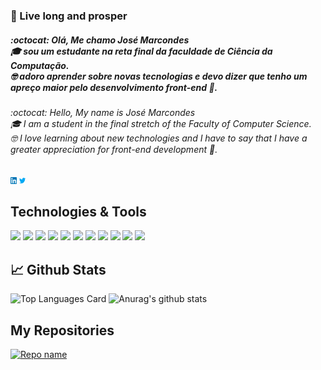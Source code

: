 ### 🖖 Live long and prosper

##### :octocat: Olá, Me chamo José Marcondes <br/> 🎓 sou um estudante na reta final da faculdade de Ciência da Computação.<br/>🤓 adoro aprender sobre novas tecnologias e devo dizer que tenho um apreço maior pelo desenvolvimento front-end 🎨.

###### :octocat: Hello, My name is José Marcondes <br/> 🎓 I am a student in the final stretch of the Faculty of Computer Science.<br/>🤓 I love learning about new technologies and I have to say that I have a greater appreciation for front-end development 🎨.

[<img src="https://raw.githubusercontent.com/Jmarcondes/Jmarcondes/master/linkedin.png" width="2%">](https://www.linkedin.com/in/jmarcondesjr/)
[<img src="https://raw.githubusercontent.com/Jmarcondes/Jmarcondes/master/twitter.png" width="2%">](https://twitter.com/_jmarcondes)

## Technologies & Tools
![](https://img.shields.io/badge/Code-Java-007396?style=flat-square&logo=java)
![](https://img.shields.io/badge/Code-C_Sharp-5C2D91?style=flat-square&logo=c-sharp)
![](https://img.shields.io/badge/Code-C-A8B9CC?style=flat-square&logo=c)
![](https://img.shields.io/badge/Code-Apex-00A1E0?style=flat-square&logo=salesforce)
![](https://img.shields.io/badge/Code-JavaScript-F7DF1E?style=flat-square&logo=javascript)
![](https://img.shields.io/badge/HTLM_5-E34F26?style=flat-square&logo=html5&logoColor=white)
![](https://img.shields.io/badge/CSS_3-1572B6?style=flat-square&logo=css3)
![](https://img.shields.io/badge/Tools-Git-F05032?style=flat-square&logo=git)
![](https://img.shields.io/badge/Tools-Visual_Code-007ACC?style=flat-square&logo=visual-studio-code)
![](https://img.shields.io/badge/Tools-Eclipse-2C2255?style=flat-square&logo=eclipse-ide)
![](https://img.shields.io/badge/Tools-NetBeans-1B6AC6?style=flat-square&logo=Apache-NetBeans-IDE&logoColor=white&?logoWidth=40)


## 📈 Github Stats
![Top Languages Card](https://github-readme-stats.vercel.app/api/top-langs/?username=jmarcondes&layout=compact&theme=dracula)
![Anurag's github stats](https://github-readme-stats.vercel.app/api?username=jmarcondes&theme=dracula&show_icons=true)

## My Repositories
[![Repo name](https://github-readme-stats.vercel.app/api/pin/?username=jmarcondes&repo=salesforceFacilities&show_owner=true&theme=dracula)](https://github.com/jmarcondes/salesforceFacilities)


<!--
**Jmarcondes/Jmarcondes** is a ✨ _special_ ✨ repository because its `README.md` (this file) appears on your GitHub profile.

Here are some ideas to get you started:

- 🔭 I’m currently working on ...
- 🌱 I’m currently learning ...
- 👯 I’m looking to collaborate on ...
- 🤔 I’m looking for help with ...
- 💬 Ask me about ...
- 📫 How to reach me: ...
- 😄 Pronouns: ...
- ⚡ Fun fact: ...
-->
